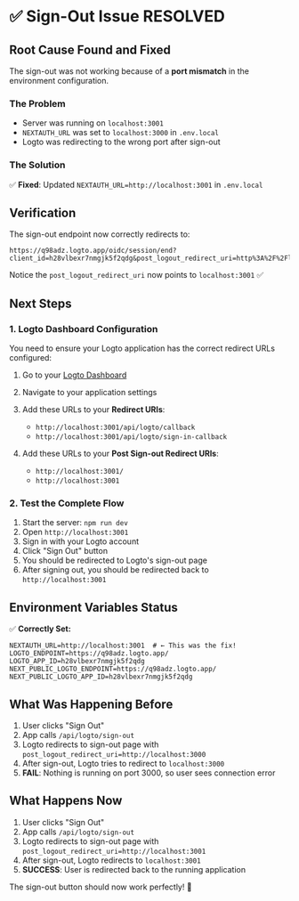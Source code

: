 # ✅ Sign-Out Issue RESOLVED

## Root Cause Found and Fixed

The sign-out was not working because of a **port mismatch** in the environment configuration.

### The Problem
- Server was running on `localhost:3001`
- `NEXTAUTH_URL` was set to `localhost:3000` in `.env.local`
- Logto was redirecting to the wrong port after sign-out

### The Solution
✅ **Fixed**: Updated `NEXTAUTH_URL=http://localhost:3001` in `.env.local`

## Verification

The sign-out endpoint now correctly redirects to:
```
https://q98adz.logto.app/oidc/session/end?client_id=h28vlbexr7nmgjk5f2qdg&post_logout_redirect_uri=http%3A%2F%2Flocalhost%3A3001
```

Notice the `post_logout_redirect_uri` now points to `localhost:3001` ✅

## Next Steps

### 1. **Logto Dashboard Configuration**
You need to ensure your Logto application has the correct redirect URLs configured:

1. Go to your [Logto Dashboard](https://cloud.logto.io)
2. Navigate to your application settings
3. Add these URLs to your **Redirect URIs**:
   - `http://localhost:3001/api/logto/callback`
   - `http://localhost:3001/api/logto/sign-in-callback`

4. Add these URLs to your **Post Sign-out Redirect URIs**:
   - `http://localhost:3001/`
   - `http://localhost:3001`

### 2. **Test the Complete Flow**
1. Start the server: `npm run dev`
2. Open `http://localhost:3001`
3. Sign in with your Logto account
4. Click "Sign Out" button
5. You should be redirected to Logto's sign-out page
6. After signing out, you should be redirected back to `http://localhost:3001`

## Environment Variables Status

✅ **Correctly Set:**
```env
NEXTAUTH_URL=http://localhost:3001  # ← This was the fix!
LOGTO_ENDPOINT=https://q98adz.logto.app/
LOGTO_APP_ID=h28vlbexr7nmgjk5f2qdg
NEXT_PUBLIC_LOGTO_ENDPOINT=https://q98adz.logto.app/
NEXT_PUBLIC_LOGTO_APP_ID=h28vlbexr7nmgjk5f2qdg
```

## What Was Happening Before

1. User clicks "Sign Out"
2. App calls `/api/logto/sign-out`
3. Logto redirects to sign-out page with `post_logout_redirect_uri=http://localhost:3000`
4. After sign-out, Logto tries to redirect to `localhost:3000`
5. **FAIL**: Nothing is running on port 3000, so user sees connection error

## What Happens Now

1. User clicks "Sign Out"
2. App calls `/api/logto/sign-out`
3. Logto redirects to sign-out page with `post_logout_redirect_uri=http://localhost:3001`
4. After sign-out, Logto redirects to `localhost:3001`
5. **SUCCESS**: User is redirected back to the running application

The sign-out button should now work perfectly! 🎉
